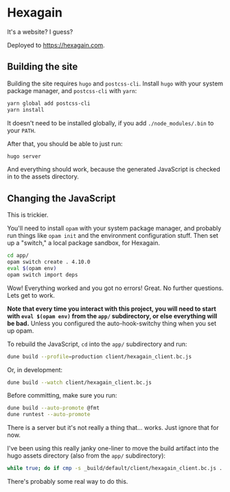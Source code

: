 # Hexagain

It's a website? I guess?

Deployed to https://hexagain.com.

## Building the site

Building the site requires `hugo` and `postcss-cli`. Install `hugo` with your
system package manager, and `postcss-cli` with `yarn`:

```bash
yarn global add postcss-cli
yarn install
```

It doesn't need to be installed globally, if you add `./node_modules/.bin` to
your `PATH`.

After that, you should be able to just run:

```bash
hugo server
```

And everything should work, because the generated JavaScript is checked in to
the assets directory.

## Changing the JavaScript

This is trickier.

You'll need to install `opam` with your system package manager, and probably run
things like `opam init` and the environment configuration stuff. Then set up a
"switch," a local package sandbox, for Hexagain.

```bash
cd app/
opam switch create . 4.10.0
eval $(opam env)
opam switch import deps
```

Wow! Everything worked and you got no errors! Great. No further questions. Lets
get to work.

**Note that every time you interact with this project, you will need to start
with `eval $(opam env)` from the `app/` subdirectory, or else everything will
be bad.** Unless you configured the auto-hook-switchy thing when you set up
opam.

To rebuild the JavaScript, `cd` into the `app/` subdirectory and run:

```bash
dune build --profile=production client/hexagain_client.bc.js
```

Or, in development:

```bash
dune build --watch client/hexagain_client.bc.js
```

Before committing, make sure you run:

```bash
dune build --auto-promote @fmt
dune runtest --auto-promote
```

There is a server but it's not really a thing that... works. Just ignore that
for now.

I've been using this really janky one-liner to move the build artifact into the
hugo assets directory (also from the `app/` subdirectory):

```bash
while true; do if cmp -s _build/default/client/hexagain_client.bc.js ../assets/main.js; then : ; else echo update $(date); cp _build/default/client/hexagain_client.bc.js ../assets/main.js; fi; sleep 1; done
```

There's probably some real way to do this.

